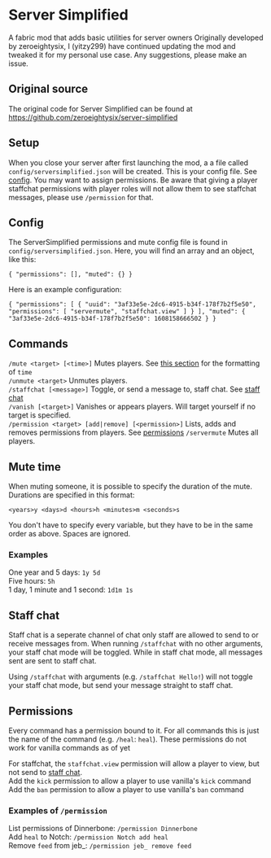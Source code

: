 # Server Simplified

A fabric mod that adds basic utilities for server owners
Originally developed by zeroeightysix, I (yitzy299) have continued updating the mod and tweaked it for my personal use case. Any suggestions, please make an issue.

## Original source
The original code for Server Simplified can be found at https://github.com/zeroeightysix/server-simplified

## Setup
When you close your server after first launching the mod, a a file called `config/serversimplified.json` will be created. This is your config file. See [config](#config). You may want to assign permissions. Be aware that giving a player staffchat permissions with player roles will not allow them to see staffchat messages, please use `/permission` for that.

## Config

The ServerSimplified permissions and mute config file is found in `config/serversimplified.json`. Here, you will find an array and an object, like this:

`{
  "permissions": [],
  "muted": {}
}`

Here is an example configuration:

`{
  "permissions": [
    {
      "uuid": "3af33e5e-2dc6-4915-b34f-178f7b2f5e50",
      "permissions": [
        "servermute",
        "staffchat.view"
      ]
    }
  ],
  "muted": {
    "3af33e5e-2dc6-4915-b34f-178f7b2f5e50": 1608158666502
  }
}`

## Commands
`/mute <target> [<time>]` Mutes players. See [this section](#mute-time) for the formatting of `time`  
`/unmute <target>` Unmutes players.   
`/staffchat [<message>]` Toggle, or send a message to, staff chat. See [staff chat](#staff-chat)  
`/vanish [<target>]` Vanishes or appears players. Will target yourself if no target is specified.  
`/permission <target> [add|remove] [<permission>]` Lists, adds and removes permissions from players. See [permissions](#permissions)
`/servermute` Mutes all players.

## Mute time

When muting someone, it is possible to specify the duration of the mute. Durations are specified in this format:
```
<years>y <days>d <hours>h <minutes>m <seconds>s
```
You don't have to specify every variable, but they have to be in the same order as above. Spaces are ignored.

### Examples
One year and 5 days: `1y 5d`  
Five hours: `5h`  
1 day, 1 minute and 1 second: `1d1m 1s`

## Staff chat
Staff chat is a seperate channel of chat only staff are allowed to send to or receive messages from.
When running `/staffchat` with no other arguments, your staff chat mode will be toggled.
While in staff chat mode, all messages sent are sent to staff chat.

Using `/staffchat` with arguments (e.g. `/staffchat Hello!`) will not toggle your staff chat mode, but send your message straight to staff chat.

## Permissions
Every command has a permission bound to it. For all commands this is just the name of the command (e.g. `/heal`: `heal`). These permissions do not work for vanilla commands as of yet

For staffchat, the `staffchat.view` permission will allow a player to view, but not send to [staff chat](#staff-chat).  
Add the `kick` permission to allow a player to use vanilla's `kick` command  
Add the `ban` permission to allow a player to use vanilla's `ban` command

### Examples of `/permission`
List permissions of Dinnerbone: `/permission Dinnerbone`  
Add `heal` to Notch: `/permission Notch add heal`  
Remove `feed` from jeb_: `/permission jeb_ remove feed`  

